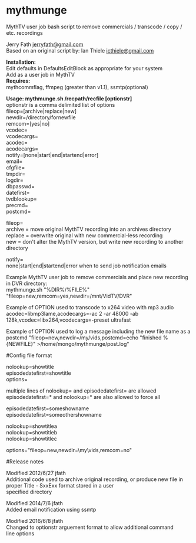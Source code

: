 # mythmunge
MythTV user job bash script to remove commercials / transcode / copy / etc. recordings  
  
Jerry Fath jerryfath@gmail.com  
Based on an original script by: Ian Thiele icthiele@gmail.com  

 **Installation:**  
    Edit defaults in DefaultsEditBlock as appropriate for your system  
    Add as a user job in MythTV  
 **Requires:**  
    mythcommflag, ffmpeg (greater than v1.1), ssmtp(optional)  
  
 **Usage: mythmunge.sh /recpath/recfile [optionstr]**  
 optionstr is a comma delimited list of options  
   fileop=[archive|replace|new]  
   newdir=/directory/fornewfile  
   remcom=[yes|no]  
   vcodec=  
   vcodecargs=  
   acodec=  
   acodecargs=  
   notify=[none|start|end|startend|error]  
   email=  
   cfgfile=  
   tmpdir=  
   logdir=  
   dbpasswd=  
   datefirst=  
   tvdblookup=  
   precmd=  
   postcmd=  
  
 fileop=  
   archive = move original MythTV recording into an archives directory  
   replace = overwrite original with new commercial-less recording  
   new = don't alter the MythTV version, but write new recording to another directory  
  
 notify=  
   none|start|end|startend|error when to send job notification emails  
  
 Example MythTV user job to remove commercials and place new recording in DVR directory:  
   mythmunge.sh "%DIR%/%FILE%" "fileop=new,remcom=yes,newdir=/mnt/VidTV/DVR"  
  
 Example of OPTION used to transcode to x264 video with mp3 audio  
   acodec=libmp3lame,acodecargs=-ac 2 -ar 48000 -ab 128k,vcodec=libx264,vcodecargs=-preset ultrafast
   
 Example of OPTION used to log a message including the new file name as a postcmd
   "fileop=new,newdir=/my/vids,postcmd=echo \"finished %{NEWFILE}\" >/home/mongo/mythmunge/post.log"  
  
#Config file format  
  
nolookup=showtitle  
episodedatefirst=showtitle  
options=  
  
multiple lines of nolookup= and episodedatefirst= are allowed  
episodedatefirst=* and nolookup=* are also allowed to force all  
  
episodedatefirst=someshowname  
episodedatefirst=someothershowname  
  
nolookup=showtitlea  
nolookup=showtitleb  
nolookup=showtitlec  
  
options="fileop=new,newdir=\my\vids,remcom=no"  
  
  
#Release notes  
  
Modified 2012/6/27 jfath  
 Additional code used to archive original recording, or produce new file in proper Title - SxxExx format stored in a user  
 specified directory  
  
 Modified 2014/7/6 jfath  
 Added email notification using ssmtp  
  
 Modified 2016/6/8 jfath  
 Changed to optionstr arguement format to allow additional command  
 line options  

